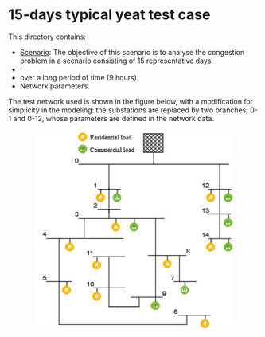 # 15-days typical yeat test case


This directory contains:

- [Scenario](https://github.com/CarlosGS20/Typical-load-profile-MV-CIGRE-benchmark/tree/main/5-days%20test%20case/Scenario%20B): The objective of this scenario is to analyse the congestion problem in a scenario consisting of 15 representative days. 
-
- over a long period of time (9 hours).  
- Network parameters.

The test network used is shown in the figure below, with a modification for simplicity in the modeling: the substations are replaced by two branches, 0-1 and 0-12, whose parameters are defined in the network data. 

<p align="center" width="100%">
    <img src="https://github.com/CarlosGS20/Typical-load-profile-MV-CIGRE-benchmark/blob/main/5-days%20test%20case/MV_CIGRE_grid.jpg" width="400" height="400">
</p>
